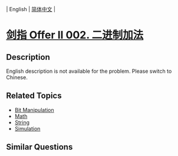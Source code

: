 
| English | [简体中文](README.md) |

# [剑指 Offer II 002. 二进制加法](https://leetcode-cn.com/problems/JFETK5/)

## Description

<p>English description is not available for the problem. Please switch to Chinese.</p>


## Related Topics

- [Bit Manipulation](https://leetcode-cn.com/tag/bit-manipulation)
- [Math](https://leetcode-cn.com/tag/math)
- [String](https://leetcode-cn.com/tag/string)
- [Simulation](https://leetcode-cn.com/tag/simulation)

## Similar Questions


